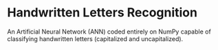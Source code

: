 # Handwritten Letters Recognition

An Artificial Neural Network (ANN) coded entirely on NumPy capable of classifying handwritten letters (capitalized and uncapitalized).
